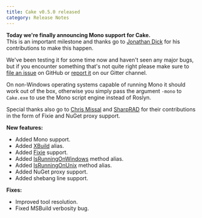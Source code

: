 ```yaml
---
title: Cake v0.5.0 released
category: Release Notes
---
```


**Today we're finally announcing Mono support for Cake.**  
This is an important milestone and thanks go to [Jonathan Dick](https://github.com/Redth) for his contributions to make this happen.

We've been testing it for some time now and haven't seen any major bugs, but if you encounter something that's not quite right please make sure to [file an issue](https://github.com/cake-build/cake/issues) on GitHub or [report it](https://gitter.im/cake-build/cake) on our Gitter channel.

<!--excerpt-->

On non-Windows operating systems capable of running Mono it should work out of the box, otherwise you simply pass the argument `-mono` to `Cake.exe` to use the Mono script engine instead of Roslyn.

Special thanks also go to [Chris Missal](https://github.com/ChrisMissal) and [SharpRAD](https://github.com/SharpeRAD) for their contributions in the form of Fixie and NuGet proxy support.

**New features:**

* Added Mono support.
* Added [XBuild](dsl://xbuild) alias.
* Added [Fixie](dsl://fixie) support.
* Added [IsRunningOnWindows](api://M:Cake.Common.EnvironmentAliases.IsRunningOnWindows(Cake.Core.ICakeContext)) method alias.
* Added [IsRunningOnUnix](api://M:Cake.Common.EnvironmentAliases.IsRunningOnUnix(Cake.Core.ICakeContext)) method alias.
* Added NuGet proxy support.
* Added shebang line support.

**Fixes:**

* Improved tool resolution.
* Fixed MSBuild verbosity bug.
